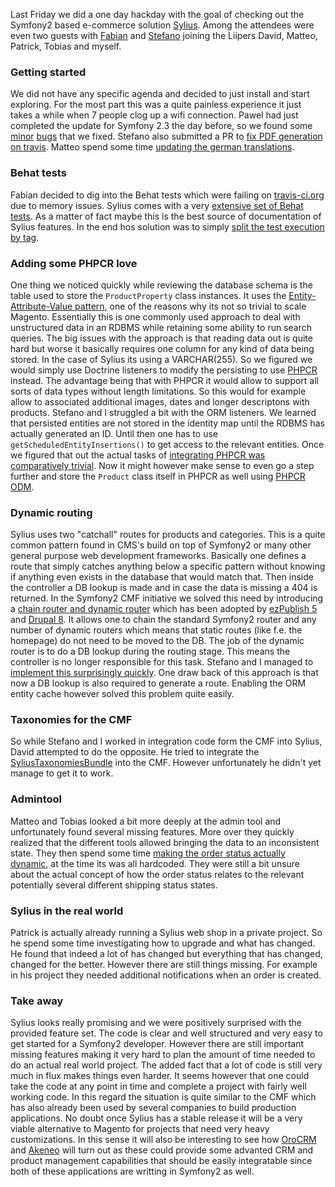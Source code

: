 Last Friday we did a one day hackday with the goal of checking out the Symfony2 based e-commerce solution [Sylius](http://sylius.org). Among the attendees were even two guests with [Fabian](https://github.com/headrevision) and [Stefano](https://github.com/stewe) joining the Liipers David, Matteo, Patrick, Tobias and myself.
### Getting started
We did not have any specific agenda and decided to just install and start exploring. For the most part this was a quite painless experience it just takes a while when 7 people clog up a wifi connection. Pawel had just completed the update for Symfony 2.3 the day before, so we found some [minor](https://github.com/Sylius/SyliusProductBundle/pull/19) [bugs](https://github.com/Sylius/SyliusVariableProductBundle/pull/12) that we fixed. Stefano also submitted a PR to [fix PDF generation on travis](https://github.com/Sylius/Sylius/pull/246). Matteo spend some time [updating the german translations](https://github.com/Sylius/Sylius/pull/252).
### Behat tests
Fabian decided to dig into the Behat tests which were failing on [travis-ci.org](http://travis-ci.org) due to memory issues. Sylius comes with a very [extensive set of Behat tests](https://github.com/Sylius/Sylius/tree/master/features). As a matter of fact maybe this is the best source of documentation of Sylius features. In the end hos solution was to simply [split the test execution by tag](https://github.com/Sylius/Sylius/pull/251/files).
### Adding some PHPCR love
One thing we noticed quickly while reviewing the database schema is the table used to store the ``ProductProperty`` class instances. It uses the [Entity-Attribute-Value pattern](http://en.wikipedia.org/wiki/Entity–attribute–value_model), one of the reasons why its not so trivial to scale Magento. Essentially this is one commonly used approach to deal with unstructured data in an RDBMS while retaining some ability to run search queries. The big issues with the approach is that reading data out is quite hard but worse it basically requires one column for any kind of data being stored. In the case of Sylius its using a VARCHAR(255). So we figured we would simply use Doctrine listeners to modify the persisting to use [PHPCR](http://phpcr.github.io) instead. The advantage being that with PHPCR it would allow to support all sorts of data types without length limitations. So this would for example allow to associated additional images, dates and longer descriptons with products. Stefano and I struggled a bit with the ORM listeners. We learned that persisted entities are not stored in the identity map until the RDBMS has actually generated an ID. Until then one has to use ``getScheduledEntityInsertions()`` to get access to the relevant entities. Once we figured that out the actual tasks of [integrating PHPCR was comparatively trivial](https://github.com/Sylius/Sylius/pull/247/files). Now it might however make sense to even go a step further and store the ``Product`` class itself in PHPCR as well using [PHPCR ODM](http://www.doctrine-project.org/projects/phpcr-odm.html).
### Dynamic routing
Sylius uses two "catchall" routes for products and categories. This is a quite common pattern found in CMS's build on top of Symfony2 or many other general purpose web development frameworks. Basically one defines a route that simply catches anything below a specific pattern without knowing if anything even exists in the database that would match that. Then inside the controller a DB lookup is made and in case the data is missing a 404 is returned. In the Symfony2 CMF initiative we solved this need by introducing a [chain router and dynamic router](http://symfony.com/doc/master/cmf/components/routing.html) which has been adopted by [ezPublish 5](https://github.com/ezsystems/ezpublish-community/blob/master/composer.json#L31) and [Drupal 8](https://drupal.org/node/1874500). It allows one to chain the standard Symfony2 router and any number of dynamic routers which means that static routes (like f.e. the homepage) do not need to be moved to the DB. The job of the dynamic router is to do a DB lookup during the routing stage. This means the controller is no longer responsible for this task. Stefano and I managed to [implement this surprisingly quickly](https://github.com/Sylius/Sylius/pull/255). One draw back of this approach is that now a DB lookup is also required to generate a route. Enabling the ORM entity cache however solved this problem quite easily.
### Taxonomies for the CMF
So while Stefano and I worked in integration code form the CMF into Sylius, David attempted to do the opposite. He tried to integrate the [SyliusTaxonomiesBundle](https://github.com/Sylius/SyliusTaxonomiesBundle) into the CMF. However unfortunately he didn't yet manage to get it to work.
### Admintool
Matteo and Tobias looked a bit more deeply at the admin tool and unfortunately found several missing features. More over they quickly realized that the different tools allowed bringing the data to an inconsistent state. They then spend some time [making the order status actually dynamic](https://github.com/Sylius/Sylius/pull/248), at the time its was all hardcoded. They were still a bit unsure about the actual concept of how the order status relates to the relevant potentially several different shipping status states.
### Sylius in the real world
Patrick is actually already running a Sylius web shop in a private project. So he spend some time investigating how to upgrade and what has changed. He found that indeed a lot of has changed but everything that has changed, changed for the better. However there are still things missing. For example in his project they needed additional notifications when an order is created.
### Take away
Sylius looks really promising and we were positively surprised with the provided feature set. The code is clear and well structured and very easy to get started for a Symfony2 developer. However there are still important missing features making it very hard to plan the amount of time needed to do an actual real world project. The added fact that a lot of code is still very much in flux makes things even harder. It seems however that one could take the code at any point in time and complete a project with fairly well working code. In this regard the situation is quite similar to the CMF which has also already been used by several companies to build production applications. No doubt once Sylius has a stable release it will be a very viable alternative to Magento for projects that need very heavy customizations. In this sense it will also be interesting to see how [OroCRM](http://www.orocrm.com) and [Akeneo](http://www.akeneo.com) will turn out as these could provide some advanted CRM and product management capabilities that should be easily integratable since both of these applications are writting in Symfony2 as well.